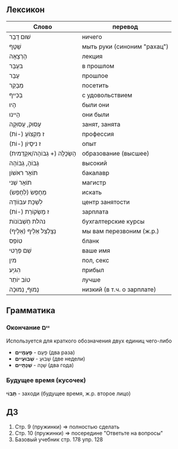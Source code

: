 
## Лексикон

Слово|перевод
|---|---|
שׁוּם דָבָר|ничего
שָׁטָף|мыть руки (синоним "рахац")
הָרְצָאָה|лекция
בּעָבָר|в прошлом
עָבָר|прошлое
מְבָקֵר|посетить
בְכֵייף|с удовольствием
הָיוּ|были они
הָיינוּ|они были
עָסוּק, עָסוּקָה|занят, занята
ז מִקְצוֹעָ (-וֹת)|профессия
ז ניסָיוֹן (-וֹת)|опыт
הָשְׂכָלָה (+ גְבוֹהָה/אקָדֵמית) | образование (высшее)
גָבוֹהָ, גְבוֹהָה|высокий
תוֹאָר ראשׁוֹן|бакалавр
תוֹאָר שֵׁני|магистр
מְחָפֵּשׂ (לֵחָפֵּשׂ) |искать
לִשְׁכָּת עבוֹוֹדָה|центр занятости
ז מָשְׂקוֹרֵת (-וֹת)|зарплата
נהלת חֵשְׁבוֹנוֹת|бухгалтерские курсы
נֵצָלְצֵל אֵלֵיף (אֵלָיף)|мы вам перезвоним (ж.р.)
טוֹפֵס|бланк
שֵׁם פְּרָטי|ваше имя
מין|пол, секс
הִגיָע|прибыл
טוֹב יוֹתֵר|лучше
נָמוּף, נֵמוּכָה|низкий (в т.ч. о зарплате)

## Грамматика

### Окончание יים

Используется для краткого обозначения двух единиц чего-либо

* פָעָם - **פָעָמָיים** (два раза)
* שָׁבוּעָ - **שְׁבוּעָיים** (две недели)
* שָׁנָה - **שְׁנָתָיים** (два года)

### Будущее время (кусочек)

**תָבוֹי** - заходи (будущее время, ж.р. второе лицо)


## ДЗ

1. Стр. 9 (пружинки) => полностью сделать
2. Стр. 10 (пружинки) => посередине "Ответьте на вопросы"
3. Базовый учебник стр. 178 упр. 128
